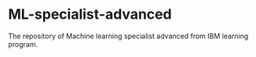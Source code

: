 # ML-specialist-advanced
The repository of Machine learning specialist advanced from IBM learning program.
